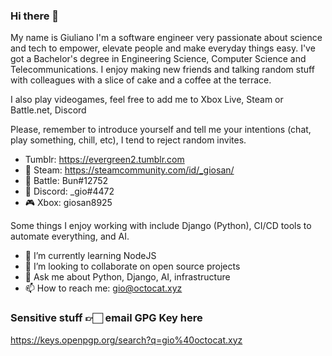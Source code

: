 ### Hi there 👋

<!--
**Freyja-Folkvangr/Freyja-Folkvangr** is a ✨ _special_ ✨ repository because its `README.md` (this file) appears on your GitHub profile.
-->

My name is Giuliano I'm a software engineer very passionate about science and tech to empower, elevate people and make everyday things easy. I've got a Bachelor's degree in Engineering Science, Computer Science and Telecommunications. I enjoy making new friends and talking random stuff with colleagues with a slice of cake and a coffee at the terrace.

I also play videogames, feel free to add me to Xbox Live, Steam or Battle.net, Discord

Please, remember to introduce yourself and tell me your intentions (chat, play something, chill, etc), I tend to reject random invites.

- Tumblr: https://evergreen2.tumblr.com
- 🎋 Steam: https://steamcommunity.com/id/_giosan/
- 🚀 Battle: Bun#12752
- 💬 Discord: _gio#4472
- 🎮 Xbox: giosan8925

Some things I enjoy working with include Django (Python), CI/CD tools to automate everything, and AI.

- 🌱 I’m currently learning NodeJS
- 👯 I’m looking to collaborate on open source projects
- 💬 Ask me about Python, Django, AI, infrastructure
- 📫 How to reach me: gio@octocat.xyz


### Sensitive stuff 👉🏻 email GPG Key here
https://keys.openpgp.org/search?q=gio%40octocat.xyz
